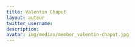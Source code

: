```yaml
---
title: Valentin Chaput
layout: auteur
twitter_username:
description:
avatar: img/medias/member_valentin-chaput.jpg
---
```


